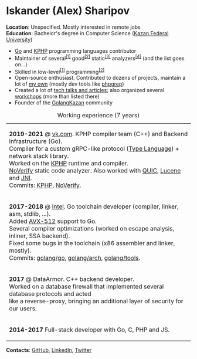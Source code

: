 # Iskander (Alex) Sharipov

**Location**: Unspecified. Mostly interested in remote jobs<br>
**Education**: Bachelor's degree in Computer Science ([Kazan Federal University](https://en.wikipedia.org/wiki/Kazan_Federal_University))<br>

* [Go](https://github.com/golang/go/commits?author=quasilyte) and [KPHP](https://github.com/VKCOM/kphp/commits?author=quasilyte) programming languages contributor
* Maintainer of several<sup>[[1]](https://go-critic.github.io/)</sup> good<sup>[[2]](https://github.com/VKCOM/noverify)</sup> static<sup>[[3]](https://github.com/quasilyte/go-consistent)</sup> analyzers<sup>[[4]](https://github.com/quasilyte/go-ruleguard)</sup> (and the list goes on...)
* Skilled in low-level<sup>[[1]](https://github.com/quasilyte/YALWEE)</sup> programming<sup>[[2]](https://github.com/quasilyte/go-jdk)</sup>
* Open-source enthusiast. Contributed to dozens of projects, maintain a lot of [my own](http://quasilyte.dev/status/) (mostly dev tools like [phpgrep](https://github.com/quasilyte/phpgrep))
* Created a lot of [tech talks and articles](https://github.com/quasilyte/talks); also organized several [workshops](https://github.com/quasilyte/talks#workshops) (more than listed there)
* Founder of the [GolangKazan](https://www.meetup.com/GolangKazan/) community

<table><caption>Working experience (7 years)</caption>
<tr><td>
  
  <b>2019-2021</b> @ <a href="https://vk.com">vk.com</a>. KPHP compiler team (C++) and Backend infrastructure (Go).<br>
  Compiler for a custom gRPC-like protocol (<a href="https://core.telegram.org/mtproto/TL">Type Language</a>) + network stack library.<br>
  Worked on the <a href="github.com/VKCOM/kphp/">KPHP</a> runtime and compiler.<br>
  <a href="https://github.com/VKCOM/noverify">NoVerify</a> static code analyzer. Also worked with <a href="https://ru.wikipedia.org/wiki/QUIC">QUIC</a>, <a href="https://lucene.apache.org/">Lucene</a> and <a href="https://en.wikipedia.org/wiki/Java_Native_Interface">JNI</a>.<br>
  Commits: <a href="https://github.com/VKCOM/kphp/commits?author=quasilyte">KPHP</a>, <a href="https://github.com/VKCOM/noverify/commits?author=quasilyte">NoVerify</a>.<br>
  
</td></tr>
<tr><td>
  
  <b>2017-2018</b> @ <a href="https://github.com/intel-go">Intel</a>. Go toolchain developer (compiler, linker, asm, stdlib, ...).<br>
  Added <a href="https://github.com/golang/go/wiki/AVX512">AVX-512</a> support to Go.<br>
  Several compiler optimizations (worked on escape analysis, inliner, SSA backend).<br>
  Fixed some bugs in the toolchain (x86 assembler and linker, mostly).<br>
  Commits: <a href="https://github.com/golang/go/commits?author=quasilyte">golang/go</a>, <a href="https://github.com/golang/arch/commits?author=quasilyte">golang/arch</a>, <a href="https://github.com/golang/tools/commits?author=quasilyte">golang/tools</a>.
  
</td></tr>
<tr><td>
  
  <b>2017</b> @ DataArmor. C++ backend developer.<br>
  Worked on a database firewall that implemented several database protocols and acted<br>
  like a reverse-proxy, bringing an additional layer of security for our users.
  
</td></tr>
<tr><td>

  <b>2014-2017</b> Full-stack developer with Go, C, PHP and JS.

</td></tr>
</table>

**Contacts**: [GitHub](https://github.com/quasilyte), [LinkedIn](https://www.linkedin.com/in/quasilyte), [Twitter](https://twitter.com/quasilyte)
